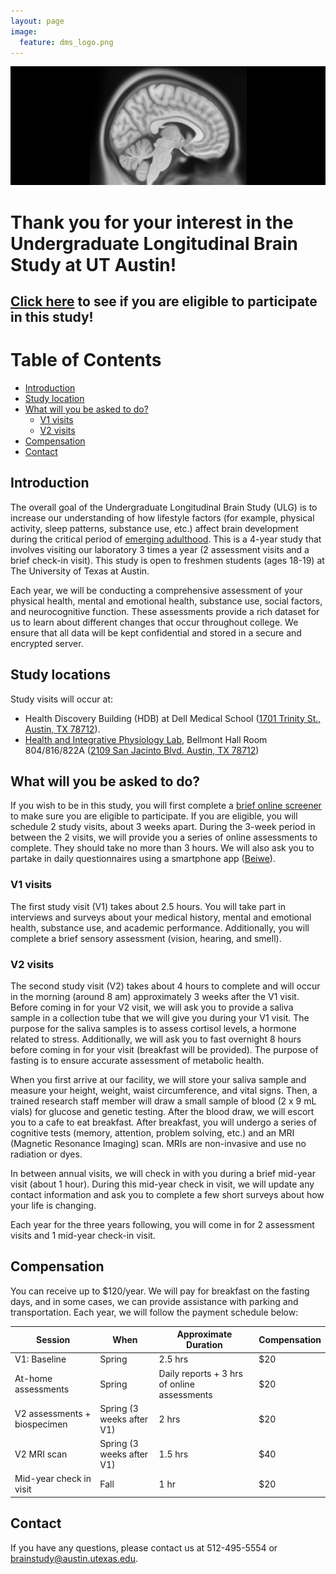 ```yaml
---
layout: page
image:
  feature: dms_logo.png
---
```


![](/images/mni152.png)  

# Thank you for your interest in the Undergraduate Longitudinal Brain Study at UT Austin! 

## [**Click here**](https://redcap.prc.utexas.edu/redcap/surveys/?s=9EWH9CFJDH) **to see if you are eligible to participate in this study!**

# Table of Contents

  * [Introduction](#introduction)
  * [Study location](#study-location)
  * [What will you be asked to do?](#what-will-you-be-asked-to-do)
       * [V1 visits](#v1-visits)
       * [V2 visits](#v2-visits)
  * [Compensation](#compensation)
  * [Contact](#contact)
  
## Introduction

The overall goal of the Undergraduate Longitudinal Brain Study (ULG) is to increase our understanding of how lifestyle factors (for example, physical activity, sleep patterns, substance use, etc.) affect brain development during the critical period of [emerging adulthood](http://jeffreyarnett.com/ARNETT_Emerging_Adulthood_theory.pdf). This is a 4-year study that involves visiting our laboratory 3 times a year (2 assessment visits and a brief check-in visit). This study is open to freshmen students (ages 18-19) at The University of Texas at Austin. 

Each year, we will be conducting a comprehensive assessment of your physical health, mental and emotional health, substance use, social factors, and neurocognitive function. These assessments provide a rich dataset for us to learn about different changes that occur throughout college. We ensure that all data will be kept confidential and stored in a secure and encrypted server.

## Study locations
Study visits will occur at:
- Health Discovery Building (HDB) at Dell Medical School ([1701 Trinity St., Austin, TX 78712](https://goo.gl/maps/maEBpgS8xH12)).
- [Health and Integrative Physiology Lab](https://sites.edb.utexas.edu/hipl/contact/), Bellmont Hall Room 804/816/822A ([2109 San Jacinto Blvd. Austin, TX 78712](https://goo.gl/maps/kaHbZX8aHm22))

## What will you be asked to do?

If you wish to be in this study, you will first complete a [brief online screener](https://redcap.prc.utexas.edu/redcap/surveys/?s=9EWH9CFJDH) to make sure you are eligible to participate. If you are eligible, you will schedule 2 study visits, about 3 weeks apart. During the 3-week period in between the 2 visits, we will provide you a series of online assessments to complete. They should take no more than 3 hours. We will also ask you to partake in daily questionnaires using a smartphone app ([Beiwe](https://www.hsph.harvard.edu/onnela-lab/beiwe-research-platform/)).

### V1 visits
The first study visit (V1) takes about 2.5 hours. You will take part in interviews and surveys about your medical history, mental and emotional health, substance use, and academic performance. Additionally, you will complete a brief sensory assessment (vision, hearing, and smell).

### V2 visits
The second study visit (V2) takes about 4 hours to complete and will occur in the morning (around 8 am) approximately 3 weeks after the V1 visit. Before coming in for your V2 visit, we will ask you to provide a saliva sample in a collection tube that we will give you during your V1 visit. The purpose for the saliva samples is to assess cortisol levels, a hormone related to stress. Additionally, we will ask you to fast overnight 8 hours before coming in for your visit (breakfast will be provided). The purpose of fasting is to ensure accurate assessment of metabolic health. 

When you first arrive at our facility, we will store your saliva sample and measure your height, weight, waist circumference, and vital signs. Then, a trained research staff member will draw a small sample of blood (2 x 9 mL vials) for glucose and genetic testing. After the blood draw, we will escort you to a cafe to eat breakfast. After breakfast, you will undergo a series of cognitive tests (memory, attention, problem solving, etc.) and an MRI (Magnetic Resonance Imaging) scan. MRIs are non-invasive and use no radiation or dyes. 

In between annual visits, we will check in with you during a brief mid-year visit (about 1 hour). During this mid-year check in visit, we will update any contact information and ask you to complete a few short surveys about how your life is changing. 

Each year for the three years following, you will come in for 2 assessment visits and 1 mid-year check-in visit.


## Compensation

You can receive up to $120/year. We will pay for breakfast on the fasting days, and in some cases, we can provide assistance with parking and transportation. Each year, we will follow the payment schedule below:

| Session                        | When                      | Approximate Duration                        | Compensation |
|--------------------------------|---------------------------|---------------------------------------------|--------------|
| V1: Baseline                 | Spring                    | 2.5 hrs                                     | $20          |
| At-home assessments            | Spring                    | Daily reports + 3 hrs of online assessments | $20          |
| V2 assessments + biospecimen | Spring (3 weeks after V1) | 2 hrs                                       | $20          |
| V2 MRI scan                  | Spring (3 weeks after V1) | 1.5 hrs                                     | $40          |
| Mid-year check in visit        | Fall                      | 1 hr                                        | $20          |


## Contact
If you have any questions, please contact us at 512-495-5554 or <brainstudy@austin.utexas.edu>.
